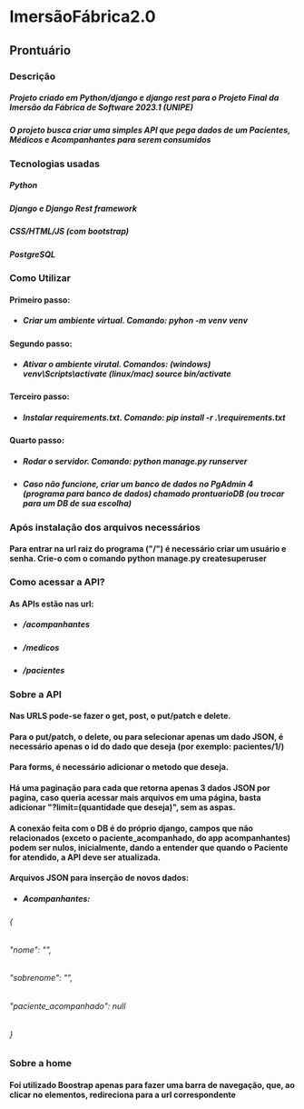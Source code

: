 # ImersãoFábrica2.0

## Prontuário

### Descrição

##### Projeto criado em Python/django e django rest para o Projeto Final da Imersão da Fábrica de Software 2023.1 (UNIPE)
##### O projeto busca criar uma simples API que pega dados de um Pacientes, Médicos e Acompanhantes para serem consumidos


### Tecnologias usadas

##### Python
##### Django e Django Rest framework
##### CSS/HTML/JS (com bootstrap)
##### PostgreSQL

### Como Utilizar

####   Primeiro passo: 
* #####      Criar um ambiente virtual. Comando: pyhon -m venv venv
####  Segundo passo:
* #####     Ativar o ambiente virutal. Comandos: (windows) venv\Scripts\activate (linux/mac) source bin/activate
####    Terceiro passo:
* #####      Instalar requirements.txt. Comando: pip install -r .\requirements.txt
####    Quarto passo:
* #####       Rodar o servidor. Comando: python manage.py runserver
* ##### Caso não funcione, criar um banco de dados no PgAdmin 4 (programa para banco de dados) chamado prontuarioDB (ou trocar para um DB de sua escolha)

### Após instalação dos arquivos necessários
#### Para entrar na url raiz do programa ("/") é necessário criar um usuário e senha. Crie-o com o comando python manage.py createsuperuser

### Como acessar a API?
#### As APIs estão nas url: 
* #####  /acompanhantes
* #####  /medicos
* #####  /pacientes

### Sobre a API
#### Nas URLS pode-se fazer o get, post, o put/patch e delete.
#### Para o put/patch, o delete, ou para selecionar apenas um dado JSON, é necessário apenas o id do dado que deseja (por exemplo: pacientes/1/)
#### Para forms, é necessário adicionar o metodo que deseja.
#### Há uma paginação para cada que retorna apenas 3 dados JSON por pagina, caso queria acessar mais arquivos em uma página, basta adicionar "?limit=(quantidade que deseja)", sem as aspas.
#### A conexão feita com o DB é do próprio django, campos que não relacionados (exceto o paciente_acompanhado, do app acompanhantes) podem ser nulos, inicialmente, dando a entender que quando o Paciente for atendido, a API deve ser atualizada.
#### Arquivos JSON para inserção de novos dados:
* ##### Acompanhantes:
###### {
######    "nome": "",
######  "sobrenome": "",
######    "paciente_acompanhado": null
###### }


### Sobre a home
#### Foi utilizado Boostrap apenas para fazer uma barra de navegação, que, ao clicar no elementos, redireciona para a url correspondente
